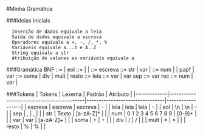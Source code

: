#Minha Gramática

###Ideias Iniciais

      Inserção de dados equivale a leia
      Saída de dados equivale a escreva
      Operadores equivale a +, -, /, *, %
      Variáveis equivale a...z e A..Z
      String equivale a str
      Atribuição de valores as variáveis equivale a  

###Gramática BNF
      <gr> ::= <cmd> | <cmd>eol<gr>
      <cmd> ::= <at> | <esc> | <leia>
      <esc> ::= escreva <texto>
      <texto> ::= str | var | <expr>
      <expr> ::= num | <expr><op><expr> | pa<expr>pf | var
      <op> ::= soma | div | mult | resto
      <leia> ::= leia <vars>
      <vars> ::= var | var sep<vars>
      <at> ::= var rec <val>
      <val> ::= num | var | <expr>
   
###Tokens
|    Tokens   |                   Lexema                  |             Padrão             |     Atributo     |
|-------------|-------------------------------------------|--------------------------------|------------------|
|   escreva   |                  escreva                  |             escreva            |         -        |
|    leia     |                   leia                    |               leia             |         -        |
|     eol     |                    \n                     |               \n               |         -        |
|     sep     |                     ,                     |               ,                |                  |
|     str     |                   Texto                   |            [a-zA-Z]*           |                  |
|     num     |             0 1 2 3 4 5 6 7 8 9           |              [0-9]+            |                  |
|     var     |                     var                   |            [a-zA-Z]+           |                  |
|     soma    |                      +                    |                +               |                  |
|     div     |                      /                    |                /               |                  |
|     mult    |                      *                    |                *               |                  |
|     resto   |                      %                    |                %               |                  |
   
